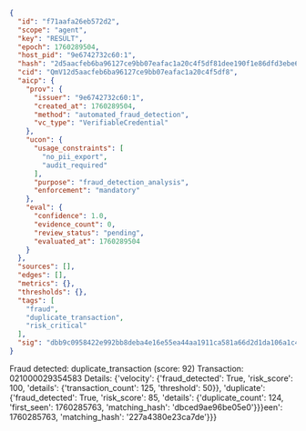 ```json
{
  "id": "f71aafa26eb572d2",
  "scope": "agent",
  "key": "RESULT",
  "epoch": 1760289504,
  "host_pid": "9e6742732c60:1",
  "hash": "2d5aacfeb6ba96127ce9bb07eafac1a20c4f5df81dee190f1e86dfd3ebe6724e",
  "cid": "QmV12d5aacfeb6ba96127ce9bb07eafac1a20c4f5df8",
  "aicp": {
    "prov": {
      "issuer": "9e6742732c60:1",
      "created_at": 1760289504,
      "method": "automated_fraud_detection",
      "vc_type": "VerifiableCredential"
    },
    "ucon": {
      "usage_constraints": [
        "no_pii_export",
        "audit_required"
      ],
      "purpose": "fraud_detection_analysis",
      "enforcement": "mandatory"
    },
    "eval": {
      "confidence": 1.0,
      "evidence_count": 0,
      "review_status": "pending",
      "evaluated_at": 1760289504
    }
  },
  "sources": [],
  "edges": [],
  "metrics": {},
  "thresholds": {},
  "tags": [
    "fraud",
    "duplicate_transaction",
    "risk_critical"
  ],
  "sig": "dbb9c0958422e992bb8deba4e16e55ea44aa1911ca581a66d2d1da106a1c43aa"
}
```

Fraud detected: duplicate_transaction (score: 92)
Transaction: 021000029354583
Details: {'velocity': {'fraud_detected': True, 'risk_score': 100, 'details': {'transaction_count': 125, 'threshold': 50}}, 'duplicate': {'fraud_detected': True, 'risk_score': 85, 'details': {'duplicate_count': 124, 'first_seen': 1760285763, 'matching_hash': 'dbced9ae96be05e0'}}}een': 1760285763, 'matching_hash': '227a4380e23ca7de'}}}